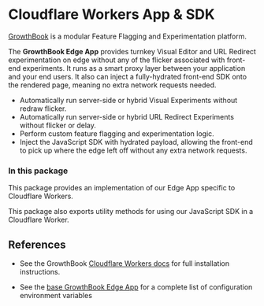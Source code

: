# Cloudflare Workers App & SDK

[GrowthBook](https://www.growthbook.io) is a modular Feature Flagging and Experimentation platform.

The **GrowthBook Edge App** provides turnkey Visual Editor and URL Redirect experimentation on edge without any of the flicker associated with front-end experiments. It runs as a smart proxy layer between your application and your end users. It also can inject a fully-hydrated front-end SDK onto the rendered page, meaning no extra network requests needed.

- Automatically run server-side or hybrid Visual Experiments without redraw flicker.
- Automatically run server-side or hybrid URL Redirect Experiments without flicker or delay.
- Perform custom feature flagging and experimentation logic.
- Inject the JavaScript SDK with hydrated payload, allowing the front-end to pick up where the edge left off without any extra network requests.

### In this package

This package provides an implementation of our Edge App specific to Cloudflare Workers.

This package also exports utility methods for using our JavaScript SDK in a Cloudflare Worker.

## References

- See the GrowthBook [Cloudflare Workers docs](https://docs.growthbook.io/lib/edge/cloudflare) for full installation instructions.


- See the [base GrowthBook Edge App](../edge-utils) for a complete list of configuration environment variables
